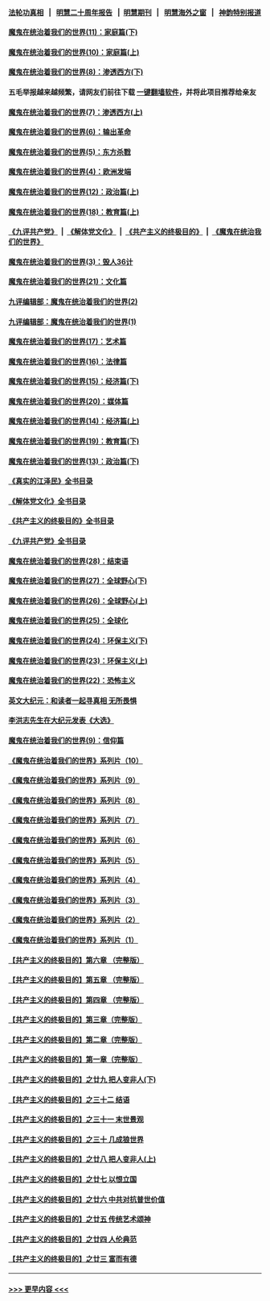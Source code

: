 #### [法轮功真相](https://github.com/gfw-breaker/truth/blob/master/README.md?t=0) &nbsp;&nbsp;|&nbsp;&nbsp; [明慧二十周年报告](https://github.com/gfw-breaker/mh-reports/blob/master/README.md?t=0) &nbsp;&nbsp;|&nbsp;&nbsp;[明慧期刊](https://github.com/gfw-breaker/mh-qikan) &nbsp;&nbsp;|&nbsp;&nbsp; [明慧海外之窗](https://github.com/gfw-breaker/mh-news/blob/master/README.md?t=0) &nbsp;&nbsp;|&nbsp;&nbsp; [神韵特别报道](https://github.com/gfw-breaker/mh-news/blob/master/shenyun.md?t=0)
#### [魔鬼在统治着我们的世界(11)：家庭篇(下)](../pages/nsc422/n10440961.md?t=01171243) 
#### [魔鬼在统治着我们的世界(10)：家庭篇(上)](../pages/nsc422/n10435448.md?t=01171243) 
#### [魔鬼在统治着我们的世界(8)：渗透西方(下)](../pages/nsc422/n10429603.md?t=01171243) 
#### 五毛举报越来越频繁，请网友们前往下载 [一键翻墙软件](https://github.com/gfw-breaker/ssr-accounts)，并将此项目推荐给亲友
#### [魔鬼在统治着我们的世界(7)：渗透西方(上)](../pages/nsc422/n10426013.md?t=01171243) 
#### [魔鬼在统治着我们的世界(6)：输出革命](../pages/nsc422/n10421536.md?t=01171243) 
#### [魔鬼在统治着我们的世界(5)：东方杀戮](../pages/nsc422/n10417707.md?t=01171243) 
#### [魔鬼在统治着我们的世界(4)：欧洲发端](../pages/nsc422/n10414890.md?t=01171243) 
#### [魔鬼在统治着我们的世界(12)：政治篇(上)](../pages/nsc422/n10444576.md?t=01171243) 
#### [魔鬼在统治着我们的世界(18)：教育篇(上)](../pages/nsc422/n10526970.md?t=01171243) 
#### [《九评共产党》](https://github.com/begood0513/9ping.md/blob/master/README.md) &nbsp;|&nbsp; [《解体党文化》](../../../../jtdwh.md/blob/master/README.md)  &nbsp;|&nbsp; [《共产主义的终极目的》](../../../../gczydzjmd.md/blob/master/README.md) &nbsp;|&nbsp; [《魔鬼在统治我们的世界》](../../../../mgztzwmdsj.md/blob/master/README.md) 
#### [魔鬼在统治着我们的世界(3)：毁人36计](../pages/nsc422/n10411583.md?t=01171243) 
#### [魔鬼在统治着我们的世界(21)：文化篇](../pages/nsc422/n10597706.md?t=01171243) 
#### [九评编辑部：魔鬼在统治着我们的世界(2)](../pages/nsc422/n10410036.md?t=01171243) 
#### [九评编辑部：魔鬼在统治着我们的世界(1)](../pages/nsc422/n10406825.md?t=01171243) 
#### [魔鬼在统治着我们的世界(17)：艺术篇](../pages/nsc422/n10499093.md?t=01171243) 
#### [魔鬼在统治着我们的世界(16)：法律篇](../pages/nsc422/n10485969.md?t=01171243) 
#### [魔鬼在统治着我们的世界(15)：经济篇(下)](../pages/nsc422/n10469975.md?t=01171243) 
#### [魔鬼在统治着我们的世界(20)：媒体篇](../pages/nsc422/n10586579.md?t=01171243) 
#### [魔鬼在统治着我们的世界(14)：经济篇(上)](../pages/nsc422/n10457370.md?t=01171243) 
#### [魔鬼在统治着我们的世界(19)：教育篇(下)](../pages/nsc422/n10564808.md?t=01171243) 
#### [魔鬼在统治着我们的世界(13)：政治篇(下)](../pages/nsc422/n10448270.md?t=01171243) 
#### [《真实的江泽民》全书目录](../pages/nsc422/n13721399.md?t=01171243) 
#### [《解体党文化》全书目录](../pages/nsc422/n13721157.md?t=01171243) 
#### [《共产主义的终极目的》全书目录](../pages/nsc422/n13721048.md?t=01171243) 
#### [《九评共产党》全书目录](../pages/nsc422/n13708085.md?t=01171243) 
#### [魔鬼在统治着我们的世界(28)：结束语](../pages/nsc422/n10936246.md?t=01171243) 
#### [魔鬼在统治着我们的世界(27)：全球野心(下)](../pages/nsc422/n10928319.md?t=01171243) 
#### [魔鬼在统治着我们的世界(26)：全球野心(上)](../pages/nsc422/n10900318.md?t=01171243) 
#### [魔鬼在统治着我们的世界(25)：全球化](../pages/nsc422/n10788205.md?t=01171243) 
#### [魔鬼在统治着我们的世界(24)：环保主义(下)](../pages/nsc422/n10695307.md?t=01171243) 
#### [魔鬼在统治着我们的世界(23)：环保主义(上)](../pages/nsc422/n10688613.md?t=01171243) 
#### [魔鬼在统治着我们的世界(22)：恐怖主义](../pages/nsc422/n10614727.md?t=01171243) 
#### [英文大纪元：和读者一起寻真相 无所畏惧](../pages/nsc422/n12542027.md?t=01171243) 
#### [李洪志先生在大纪元发表《大选》](../pages/nsc422/n12534746.md?t=01171243) 
#### [魔鬼在统治着我们的世界(9)：信仰篇](../pages/nsc422/n10432159.md?t=01171243) 
#### [《魔鬼在统治着我们的世界》系列片（10）](../pages/nsc422/n12292670.md?t=01171243) 
#### [《魔鬼在统治着我们的世界》系列片（9）](../pages/nsc422/n12290859.md?t=01171243) 
#### [《魔鬼在统治着我们的世界》系列片（8）](../pages/nsc422/n12287445.md?t=01171243) 
#### [《魔鬼在统治着我们的世界》系列片（7）](../pages/nsc422/n12283425.md?t=01171243) 
#### [《魔鬼在统治着我们的世界》系列片（6）](../pages/nsc422/n12282314.md?t=01171243) 
#### [《魔鬼在统治着我们的世界》系列片（5）](../pages/nsc422/n12281419.md?t=01171243) 
#### [《魔鬼在统治着我们的世界》系列片（4）](../pages/nsc422/n12274024.md?t=01171243) 
#### [《魔鬼在统治着我们的世界》系列片（3）](../pages/nsc422/n12271322.md?t=01171243) 
#### [《魔鬼在统治着我们的世界》系列片（2）](../pages/nsc422/n12269049.md?t=01171243) 
#### [《魔鬼在统治着我们的世界》系列片（1）](../pages/nsc422/n12267575.md?t=01171243) 
#### [【共产主义的终极目的】第六章 （完整版）](../pages/nsc422/n11428913.md?t=01171243) 
#### [【共产主义的终极目的】第五章 （完整版）](../pages/nsc422/n11428912.md?t=01171243) 
#### [【共产主义的终极目的】第四章 （完整版）](../pages/nsc422/n11428907.md?t=01171243) 
#### [【共产主义的终极目的】第三章（完整版）](../pages/nsc422/n11428848.md?t=01171243) 
#### [【共产主义的终极目的】第二章（完整版）](../pages/nsc422/n11428831.md?t=01171243) 
#### [【共产主义的终极目的】第一章（完整版）](../pages/nsc422/n11417651.md?t=01171243) 
#### [【共产主义的终极目的】之廿九 把人变非人(下)](../pages/nsc422/n11344140.md?t=01171243) 
#### [【共产主义的终极目的】之三十二 结语](../pages/nsc422/n11360535.md?t=01171243) 
#### [【共产主义的终极目的】之三十一 末世景观](../pages/nsc422/n11351129.md?t=01171243) 
#### [【共产主义的终极目的】之三十 几成狼世界](../pages/nsc422/n11348280.md?t=01171243) 
#### [【共产主义的终极目的】之廿八 把人变非人(上)](../pages/nsc422/n11340492.md?t=01171243) 
#### [【共产主义的终极目的】之廿七 以恨立国](../pages/nsc422/n11336944.md?t=01171243) 
#### [【共产主义的终极目的】之廿六 中共对抗普世价值](../pages/nsc422/n11324785.md?t=01171243) 
#### [【共产主义的终极目的】之廿五 传统艺术颂神](../pages/nsc422/n11296396.md?t=01171243) 
#### [【共产主义的终极目的】之廿四 人伦典范](../pages/nsc422/n11296397.md?t=01171243) 
#### [【共产主义的终极目的】之廿三 富而有德](../pages/nsc422/n11283598.md?t=01171243) 

----
#### [ >>> 更早内容 <<< ](../indexes/nsc422-earlier.md)

